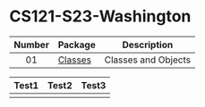 # CS121-S23-Washington
| Number | Package | Description
| :----: | ------ | --------- |
| 01 | [Classes]()  | Classes and Objects |

| Test1  |   Test2  |  Test3 |
| :----: | ------ | --------- |
| | | 

